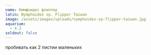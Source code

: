 ```yaml
---
name: Нимфоидес флиппер
latin: Nymphoides sp. Flipper Taiwan
image: /assets/images/uploads/nymphoides-sp-flipper-taiwan.jpg
aquarium:
  - 4.2
soldout: false
---
```

пробивать как 2 пистии маленьких
